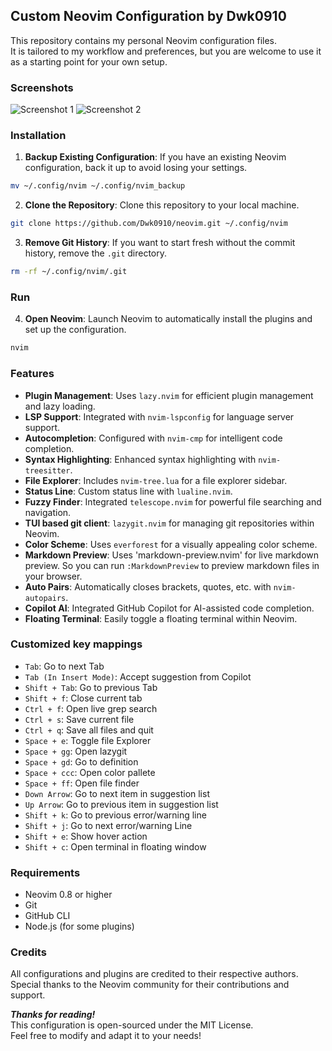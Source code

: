 ## Custom Neovim Configuration by Dwk0910
This repository contains my personal Neovim configuration files.<br/>
It is tailored to my workflow and preferences, but you are welcome to use it as a starting point for your own setup.

### Screenshots
![Screenshot 1](./.git/screenshots/screenshot_1.png)
![Screenshot 2](./.git/screenshots/screenshot_2.png)

### Installation
1. **Backup Existing Configuration**: If you have an existing Neovim configuration, back it up to avoid losing your settings.
```bash
mv ~/.config/nvim ~/.config/nvim_backup
```

2. **Clone the Repository**: Clone this repository to your local machine.
```bash
git clone https://github.com/Dwk0910/neovim.git ~/.config/nvim
```

3. **Remove Git History**: If you want to start fresh without the commit history, remove the `.git` directory.
```bash
rm -rf ~/.config/nvim/.git
```
### Run
4. **Open Neovim**: Launch Neovim to automatically install the plugins and set up the configuration.
```bash
nvim
```
### Features
- **Plugin Management**: Uses `lazy.nvim` for efficient plugin management and lazy loading.
- **LSP Support**: Integrated with `nvim-lspconfig` for language server support.
- **Autocompletion**: Configured with `nvim-cmp` for intelligent code completion.
- **Syntax Highlighting**: Enhanced syntax highlighting with `nvim-treesitter`.
- **File Explorer**: Includes `nvim-tree.lua` for a file explorer sidebar.
- **Status Line**: Custom status line with `lualine.nvim`.
- **Fuzzy Finder**: Integrated `telescope.nvim` for powerful file searching and navigation.
- **TUI based git client**: `lazygit.nvim` for managing git repositories within Neovim.
- **Color Scheme**: Uses `everforest` for a visually appealing color scheme.
- **Markdown Preview**: Uses 'markdown-preview.nvim' for live markdown preview. So you can run `:MarkdownPreview` to preview markdown files in your browser. 
- **Auto Pairs**: Automatically closes brackets, quotes, etc. with `nvim-autopairs`.
- **Copilot AI**: Integrated GitHub Copilot for AI-assisted code completion.
- **Floating Terminal**: Easily toggle a floating terminal within Neovim.

### Customized key mappings
- `Tab`: Go to next Tab
- `Tab (In Insert Mode)`: Accept suggestion from Copilot
- `Shift + Tab`: Go to previous Tab
- `Shift + f`: Close current tab
- `Ctrl + f`: Open live grep search
- `Ctrl + s`: Save current file
- `Ctrl + q`: Save all files and quit
- `Space + e`: Toggle file Explorer
- `Space + gg`: Open lazygit
- `Space + gd`: Go to definition
- `Space + ccc`: Open color pallete
- `Space + ff`: Open file finder
- `Down Arrow`: Go to next item in suggestion list
- `Up Arrow`: Go to previous item in suggestion list
- `Shift + k`: Go to previous error/warning line
- `Shift + j`: Go to next error/warning Line
- `Shift + e`: Show hover action
- `Shift + c`: Open terminal in floating window

### Requirements
- Neovim 0.8 or higher
- Git
- GitHub CLI
- Node.js (for some plugins)

### Credits
All configurations and plugins are credited to their respective authors.<br/>
Special thanks to the Neovim community for their contributions and support.

***Thanks for reading!***<br/>
This configuration is open-sourced under the MIT License.<br/>
Feel free to modify and adapt it to your needs!

